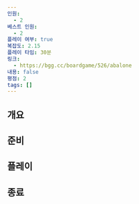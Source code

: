 ```yaml
---
인원:
  - 2
베스트 인원:
  - 2
플레이 여부: true
복잡도: 2.15
플레이 타임: 30분
링크:
  - https://bgg.cc/boardgame/526/abalone
내용: false
평점: 2
tags: []
---
```

## 개요
## 준비
## 플레이
## 종료